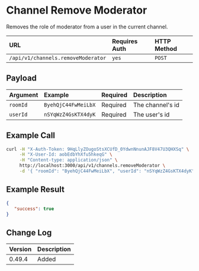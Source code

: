 # Channel Remove Moderator

Removes the role of moderator from a user in the current channel.

| URL | Requires Auth | HTTP Method |
| :--- | :--- | :--- |
| `/api/v1/channels.removeModerator` | `yes` | `POST` |

## Payload

| Argument | Example | Required | Description |
| :--- | :--- | :--- | :--- |
| `roomId` | `ByehQjC44FwMeiLbX` | Required | The channel's id |
| `userId` | `nSYqWzZ4GsKTX4dyK` | Required | The user's id |

## Example Call

```bash
curl -H "X-Auth-Token: 9HqLlyZOugoStsXCUfD_0YdwnNnunAJF8V47U3QHXSq" \
     -H "X-User-Id: aobEdbYhXfu5hkeqG" \
     -H "Content-type: application/json" \
     http://localhost:3000/api/v1/channels.removeModerator \
     -d '{ "roomId": "ByehQjC44FwMeiLbX", "userId": "nSYqWzZ4GsKTX4dyK" }'
```

## Example Result

```json
{
   "success": true
}
```

## Change Log

| Version | Description |
| :--- | :--- |
| 0.49.4 | Added |
